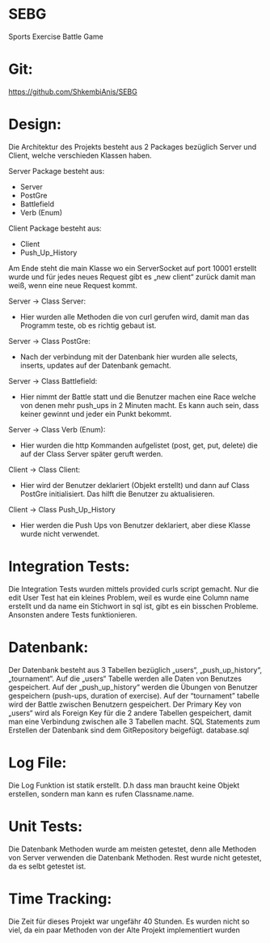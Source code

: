 # SEBG
Sports Exercise Battle Game

# Git: 
https://github.com/ShkembiAnis/SEBG 
 
 
# Design:
Die Architektur des Projekts besteht aus 2 Packages bezüglich Server und Client, welche verschieden Klassen haben. 
 
Server Package besteht aus: 
- Server 
- PostGre 
- Battlefield 
- Verb (Enum) 
 
Client Package besteht aus: 
- Client 
- Push_Up_History 
 
Am Ende steht die main Klasse wo ein ServerSocket auf port 10001 erstellt wurde und für jedes neues Request gibt es „new client“ zurück damit man weiß, wenn eine neue Request kommt. 
 
Server -> Class Server: 
- Hier wurden alle Methoden die von curl gerufen wird, damit man das Programm teste, ob es richtig gebaut ist. 
 
Server -> Class PostGre: 
- Nach der verbindung mit der Datenbank hier wurden alle selects, inserts, updates auf der Datenbank gemacht.  
 
Server -> Class Battlefield: 
- Hier nimmt der Battle statt und die Benutzer machen eine Race welche von denen mehr push_ups in 2 Minuten macht. Es kann auch sein, dass keiner gewinnt und jeder ein Punkt bekommt. 
 
Server -> Class Verb (Enum): 
- Hier wurden die http Kommanden aufgelistet (post, get, put, delete) die auf der Class Server später geruft werden. 
 
Client -> Class Client: 
- Hier wird der Benutzer deklariert (Objekt erstellt) und dann auf Class PostGre initialisiert. Das hilft die Benutzer zu aktualisieren.  
 
 
Client -> Class Push_Up_History 
- Hier werden die Push Ups von Benutzer deklariert, aber diese Klasse wurde nicht verwendet.
 
 
# Integration Tests: 
Die Integration Tests wurden mittels provided curls script gemacht. Nur die edit User Test hat ein kleines Problem, weil es wurde eine Column name erstellt und da name ein Stichwort in sql ist, gibt es ein bisschen Probleme. Ansonsten andere Tests funktionieren. 
 
 
# Datenbank: 
Der Datenbank besteht aus 3 Tabellen bezüglich „users“, „push_up_history“, „tournament“. Auf die „users“ Tabelle werden alle Daten von Benutzes gespeichert. Auf der „push_up_history“ werden die Übungen von Benutzer gespeichern  (push-ups, duration of exercise). Auf der “tournament” tabelle wird der Battle zwischen Benutzern gespeichert. Der Primary Key von „users“ wird als Foreign Key für die 2 andere Tabellen gespeichert, damit man eine Verbindung zwischen alle 3 Tabellen macht. SQL Statements zum Erstellen der Datenbank sind dem GitRepository beigefügt. database.sql 
 
# Log File: 
Die Log Funktion ist statik erstellt. D.h dass man braucht keine Objekt erstellen, sondern man kann es rufen Classname.name. 
 
# Unit Tests:
Die Datenbank Methoden wurde am meisten getestet, denn alle Methoden von Server verwenden die Datenbank Methoden. Rest wurde nicht getestet, da es selbt getestet ist. 
 
# Time Tracking:  
Die Zeit für dieses Projekt war ungefähr 40 Stunden. Es wurden nicht so viel, da ein paar Methoden von der Alte Projekt implementiert wurden  
 
